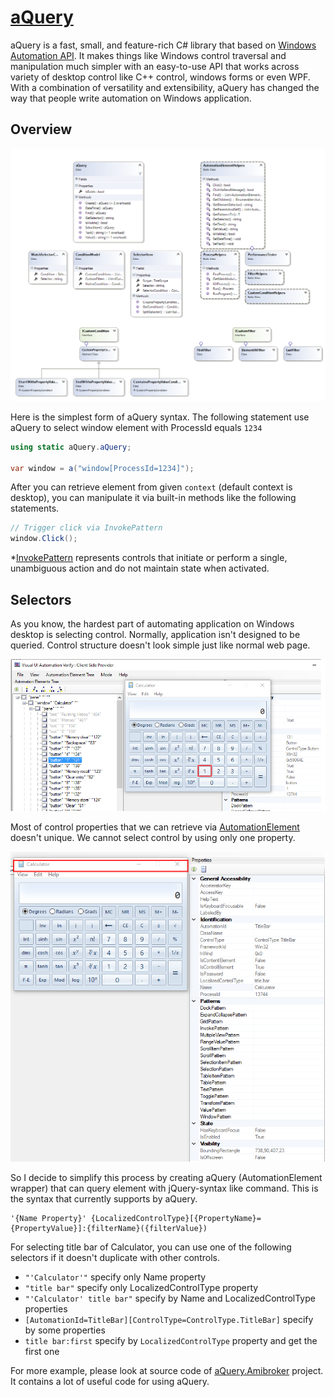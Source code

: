 [aQuery](https://github.com/Soul-Master/aQuery)
==================================================

aQuery is a fast, small, and feature-rich C# library that based on [Windows Automation API](https://msdn.microsoft.com/en-us/library/windows/desktop/ff486375(v=vs.85).aspx). It makes things like Windows control traversal and manipulation much simpler with an easy-to-use API that works across variety of desktop control like C++ control, windows forms or even WPF. With a combination of versatility and extensibility, aQuery has changed the way that people write automation on Windows application.

Overview
---------
![Overview image](aQuery/Overview.PNG?raw=true "Title")

Here is the simplest form of aQuery syntax. The following statement use aQuery to select window element with ProcessId equals `1234`

```C#
using static aQuery.aQuery;

var window = a("window[ProcessId=1234]");
```

After you can retrieve element from given `context` (default context is desktop), you can manipulate it via built-in methods like the following statements.

```C#
// Trigger click via InvokePattern
window.Click();
```

*[InvokePattern](https://msdn.microsoft.com/en-us/library/system.windows.automation.invokepattern(v=vs.110).aspx) represents controls that initiate or perform a single, unambiguous action and do not maintain state when activated.

Selectors
---------
As you know, the hardest part of automating application on Windows desktop is selecting control. Normally, application isn't designed to be queried. Control structure doesn't look simple just like normal web page.

![Calculator App](demo/Calculator1.png?raw=true "Title")

Most of control properties that we can retrieve via  [AutomationElement](https://msdn.microsoft.com/en-us/library/system.windows.automation.automationelement(v=vs.110).aspx) doesn't unique. We cannot select control by using only one property.

![Calculator App](demo/Calculator2.png?raw=true "Title") 

So I decide to simplify this process by creating aQuery (AutomationElement wrapper) that can query element with jQuery-syntax like command. This is the syntax that currently supports by aQuery.

```text
'{Name Property}' {LocalizedControlType}[{PropertyName}={PropertyValue}]:{filterName}({filterValue})
```

For selecting title bar of Calculator, you can use one of the following selectors if it doesn't duplicate with other controls.

- `"'Calculator'"` specify only Name property
- `"title bar"` specify only LocalizedControlType property
- `"'Calculator' title bar"` specify by Name and LocalizedControlType properties
- `[AutomationId=TitleBar][ControlType=ControlType.TitleBar]` specify by some properties
- `title bar:first` specify by `LocalizedControlType` property and get the first one

For more example, please look at source code of [aQuery.Amibroker](aQuery.Amibroker) project. It contains a lot of useful code for using aQuery.

